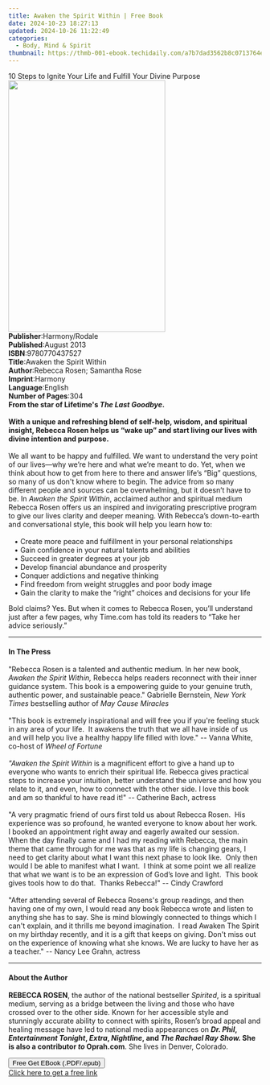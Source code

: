 ```yaml
---
title: Awaken the Spirit Within | Free Book
date: 2024-10-23 18:27:13
updated: 2024-10-26 11:22:49
categories:
  - Body, Mind & Spirit
thumbnail: https://thmb-001-ebook.techidaily.com/a7b7dad3562b8c0713764e1256ccd19750b6c3469b0c50a2671d811bec811b77.jpg
---
```

<main id="book-container">
  <div class="flex flex-col">
    <div class="book-brief flex-1 py-6 px-4 sm:p-6 md:py-10 md:px-8">
      <!-- brief-->
      <div class="book-brief-main">
        10 Steps to Ignite Your Life and Fulfill Your Divine Purpose
      </div>
    </div>
    <div
      class="book-meta-info flex-1 grid gap-4 col-start-1 col-end-3 row-start-1 sm:mb-6 sm:grid-cols-4 lg:gap-6 lg:col-start-2 lg:row-end-6 lg:row-span-6 lg:mb-0"
    >
      <div
        class="book-meta-info-left place-content-center mt-4 p-4 text-sm leading-6 col-start-2 col-span-2 dark:text-slate-400"
      >
        <img
          class="w-full h-500 object-cover rounded-lg sm:h-255 sm:col-span-2 lg:col-span-full"
          src="https://img-001-ebook.techidaily.com/bfadc8868b4199fea2ea983fe7fbaf3d81c226d85ce6fadd3ce25944123a4c3e.jpg"
          alt=""
          width="312"
          height="500"
        />
      </div>
      <div
        class="book-meta-info-right mt-2 col-start-1 row-start-2 col-span-3 self-center"
      >
        <!-- meta data  -->
        <div class="flex flex-col px-4 md:px-8">
          <div class="flex-1">
            <strong>Publisher</strong>:<span class="px-2">Harmony/Rodale</span>
          </div>
          <div class="flex-1">
            <strong>Published</strong>:<span class="px-2">August 2013</span>
          </div>
          <div class="flex-1">
            <strong>ISBN</strong>:<span class="px-2">9780770437527</span>
          </div>
          <div class="flex-1">
            <strong>Title</strong>:<span class="px-2"
              >Awaken the Spirit Within</span
            >
          </div>
          <div class="flex-1">
            <strong>Author</strong>:<span class="px-2"
              >Rebecca Rosen; Samantha Rose</span
            >
          </div>
          <div class="flex-1">
            <strong>Imprint</strong>:<span class="px-2">Harmony</span>
          </div>
          <div class="flex-1">
            <strong>Language</strong>:<span class="px-2">English</span>
          </div>
          <div class="flex-1">
            <strong>Number of Pages</strong>:<span class="px-2">304</span>
          </div>
        </div>
      </div>
    </div>
    <div class="book-description flex-1 py-6 px-4 sm:p-6 md:py-10 md:px-8">
      <div class="book-description-main">
        <div accordion-content="" id="description">
          <b
            >From the star of Lifetime's
            <i>The Last Goodbye</i>.<br /><br />With a unique and refreshing
            blend of self-help, wisdom, and spiritual insight, Rebecca Rosen
            helps us “wake up” and start living our lives with divine intention
            and purpose.</b
          ><br /><br />We all want to be happy and fulfilled. We want to
          understand the very point of our lives—why we’re here and what we’re
          meant to do. Yet, when we think about how to get from here to there
          and answer life’s “Big” questions, so many of us don't know where to
          begin. The advice from so many different people and sources can be
          overwhelming, but it doesn’t have to be. In
          <i>Awaken the Spirit Within</i>, acclaimed author and spiritual medium
          Rebecca Rosen offers us an inspired and invigorating prescriptive
          program to give our lives clarity and deeper meaning. With Rebecca’s
          down-to-earth and conversational style, this book will help you learn
          how to:&nbsp;<br /><br />&nbsp;&nbsp;&nbsp;•&nbsp;Create more peace
          and fulfillment in your personal relationships
          <br />&nbsp;&nbsp;&nbsp;•&nbsp;Gain confidence in your natural talents
          and abilities <br />&nbsp;&nbsp;&nbsp;•&nbsp;Succeed in greater
          degrees at your job <br />&nbsp;&nbsp;&nbsp;•&nbsp;Develop financial
          abundance and prosperity <br />&nbsp;&nbsp;&nbsp;•&nbsp;Conquer
          addictions and negative thinking <br />&nbsp;&nbsp;&nbsp;•&nbsp;Find
          freedom from weight struggles and poor body image
          <br />&nbsp;&nbsp;&nbsp;•&nbsp;Gain the clarity to make the “right”
          choices and decisions for your life<br />
          <p>
            Bold claims? Yes. But when it comes to Rebecca Rosen, you’ll
            understand just after a few pages, why Time.com has told its readers
            to “Take her advice seriously.”
          </p>
        </div>
        <div class="accordion-fader"></div>
      </div>
    </div>
    <div class="book-excerpts flex-1 py-6 px-4 sm:p-6 md:py-10 md:px-8">
      <!-- excerpts-->
      <div class="book-excerpts-main">
        <hr />
        <h4 class="placeholder placeholder-heading">
          <span>In The Press</span>
        </h4>
        <p>
          "Rebecca Rosen is a talented and authentic medium. In her new book,
          <i>Awaken the Spirit Within,</i> Rebecca helps readers reconnect with
          their inner guidance system. This book is a empowering guide to your
          genuine truth, authentic power, and sustainable peace." Gabrielle
          Bernstein, <i>New York Times </i>bestselling author of
          <i>May Cause Miracles </i><br /><br />"This book is extremely
          inspirational and will free you if you're feeling stuck in any area of
          your life.&nbsp;&nbsp;It awakens the truth that we all have inside of
          us and will help you live a healthy happy life filled with love." --
          Vanna White, co-host of <i>Wheel of Fortune<br /></i><br /><i
            >"Awaken the Spirit Within</i
          >&nbsp;is a&nbsp;magnificent&nbsp;effort to give a hand up to everyone
          who wants to enrich their spiritual life. Rebecca gives practical
          steps to increase your intuition, better understand the universe and
          how you relate to it, and even, how to connect with the other side. I
          love this book and am so thankful to have read it!" -- Catherine Bach,
          actress<br /><br />"A very pragmatic friend of ours first told us
          about Rebecca Rosen.&nbsp; His experience was so profound, he wanted
          everyone to know about her work.&nbsp; I booked an appointment right
          away and eagerly awaited our session.&nbsp; When the day finally came
          and I had my reading with Rebecca, the main theme that came through
          for me was that as my life is changing gears, I need to get clarity
          about what I want this next phase to look like.&nbsp; Only then would
          I be able to manifest what I want.&nbsp; I think at some point we all
          realize that what we want is to be an expression of God’s love and
          light.&nbsp; This book gives tools how to do that.&nbsp; Thanks
          Rebecca!" -- Cindy Crawford<br /><br />"After attending several of
          Rebecca Rosens's group readings, and&nbsp;then having one of my own, I
          would read any book Rebecca wrote and listen to anything she has to
          say. She is mind blowingly connected to things which I can't explain,
          and it thrills me beyond imagination. &nbsp;I read Awaken The Spirit
          on my birthday recently, and it is a gift that keeps on giving. Don't
          miss out on the experience of knowing what she knows. We are lucky to
          have her as a teacher." -- Nancy Lee Grahn, actress
        </p>
      </div>
    </div>
    <div class="book-about-author flex-1 py-6 px-4 sm:p-6 md:py-10 md:px-8">
      <!-- about author-->
      <div class="book-main-author-main">
        <hr />
        <h4 class="placeholder placeholder-heading">
          <span>About the Author</span>
        </h4>
        <p>
          <b>REBECCA ROSEN</b>, the author of the national bestseller
          <i>Spirited</i>, is a spiritual medium, serving as a bridge between
          the living and those who have crossed over to the other side. Known
          for her accessible style and stunningly accurate ability to connect
          with spirits, Rosen’s broad appeal and healing message have led to
          national media appearances on
          <b
            ><i>Dr. Phil</i>, <i>Entertainment Tonight</i>, <i>Extra</i>,
            <i>Nightline</i>, and <i>The Rachael Ray Show. </i>She is also a
            contributor<i> to </i>Oprah.com</b
          >. She lives in Denver, Colorado.
        </p>
      </div>
    </div>
    <div class="book-free-get flex-1 py-6 px-4 sm:p-6 md:py-10 md:px-8">
      <button
        id="btn-free-get"
        class="bg-blue-500 hover:bg-blue-700 text-white font-bold py-2 px-4 rounded"
      >
        Free Get EBook (.PDF/.epub)
      </button>
      <div id="countdown-display" class="px-2 text-lg mt-2"></div>
      <a
        id="free-link"
        class="hidden bg-blue-500 hover:bg-blue-700 text-white font-bold py-2 px-4 rounded"
        href="https://www.ebooks.com/en-us/book/1132934/awaken-the-spirit-within/rebecca-rosen/"
        target="_blank"
        >Click here to get a free link</a
      >
    </div>
    <script>
      let countdownTime = 0;
      let countdownInterval = null;
      document
        .getElementById('btn-free-get')
        .addEventListener('click', startCountdown);
      function startCountdown() {
        countdownTime = new Date().getTime() + 60000 * 3;
        countdownInterval = setInterval(updateCountdown, 1000);
        document.getElementById('btn-free-get').disabled = true;
        document
          .getElementById('btn-free-get')
          .classList.add('bg-gray-500', 'cursor-not-allowed');
      }
      function updateCountdown() {
        let currentTime = new Date().getTime();
        let timeLeft = countdownTime - currentTime;
        let secondsLeft = Math.floor(timeLeft / 1000);
        document.getElementById('countdown-display').innerHTML =
          `Remaining time: ${secondsLeft} seconds.`;
        if (secondsLeft <= 0) {
          clearInterval(countdownInterval);
          document.getElementById('btn-free-get').classList.add('hidden');
          document.getElementById('free-link').classList.remove('hidden');
          document.getElementById('countdown-display').innerHTML = '';
        }
      }
    </script>
  </div>
</main>

